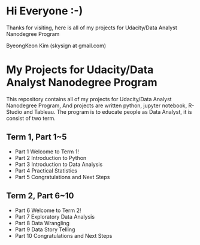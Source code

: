 # Hi Everyone :-)

Thanks for visiting, here is all of my projects for Udacity/Data Analyst Nanodegree Program

ByeongKeon Kim (skysign at gmail.com)

# My Projects for Udacity/Data Analyst Nanodegree Program

This repository contains all of my projects for Udacity/Data Analyst Nanodegree Program,
And projects are written python, jupyter notebook, R-Studio and Tableau.
The program is to educate people as Data Analyst, it is consist of two term.

## Term 1, Part 1~5
 * Part 1  Welcome to Term 1!
 * Part 2 Introduction to Python
 * Part 3 Introduction to Data Analysis
 * Part 4 Practical Statistics
 * Part 5 Congratulations and Next Steps

## Term 2, Part 6~10
 * Part 6 Welcome to Term 2!
 * Part 7 Exploratory Data Analysis
 * Part 8 Data Wrangling
 * Part 9 Data Story Telling
 * Part 10 Congratulations and Next Steps
